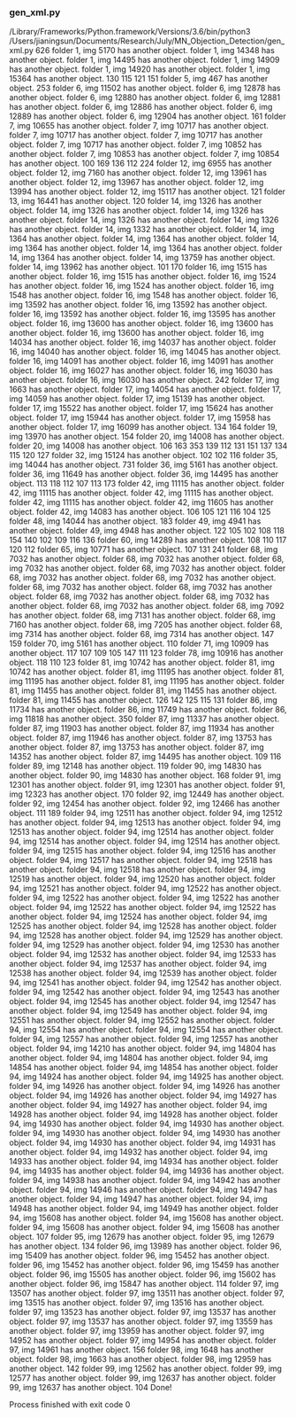 ### gen_xml.py

/Library/Frameworks/Python.framework/Versions/3.6/bin/python3 /Users/jianingsun/Documents/Research/July/MN_Objection_Detection/gen_xml.py
626
folder 1, img 5170 has another object.
folder 1, img 14348 has another object.
folder 1, img 14495 has another object.
folder 1, img 14909 has another object.
folder 1, img 14920 has another object.
folder 1, img 15364 has another object.
130
115
121
151
folder 5, img 467 has another object.
253
folder 6, img 11502 has another object.
folder 6, img 12878 has another object.
folder 6, img 12880 has another object.
folder 6, img 12881 has another object.
folder 6, img 12886 has another object.
folder 6, img 12889 has another object.
folder 6, img 12904 has another object.
161
folder 7, img 10655 has another object.
folder 7, img 10717 has another object.
folder 7, img 10717 has another object.
folder 7, img 10717 has another object.
folder 7, img 10717 has another object.
folder 7, img 10852 has another object.
folder 7, img 10853 has another object.
folder 7, img 10854 has another object.
100
169
136
112
224
folder 12, img 6955 has another object.
folder 12, img 7160 has another object.
folder 12, img 13961 has another object.
folder 12, img 13967 has another object.
folder 12, img 13994 has another object.
folder 12, img 15117 has another object.
121
folder 13, img 16441 has another object.
120
folder 14, img 1326 has another object.
folder 14, img 1326 has another object.
folder 14, img 1326 has another object.
folder 14, img 1326 has another object.
folder 14, img 1326 has another object.
folder 14, img 1332 has another object.
folder 14, img 1364 has another object.
folder 14, img 1364 has another object.
folder 14, img 1364 has another object.
folder 14, img 1364 has another object.
folder 14, img 1364 has another object.
folder 14, img 13759 has another object.
folder 14, img 13962 has another object.
101
170
folder 16, img 1515 has another object.
folder 16, img 1515 has another object.
folder 16, img 1524 has another object.
folder 16, img 1524 has another object.
folder 16, img 1548 has another object.
folder 16, img 1548 has another object.
folder 16, img 13592 has another object.
folder 16, img 13592 has another object.
folder 16, img 13592 has another object.
folder 16, img 13595 has another object.
folder 16, img 13600 has another object.
folder 16, img 13600 has another object.
folder 16, img 13600 has another object.
folder 16, img 14034 has another object.
folder 16, img 14037 has another object.
folder 16, img 14040 has another object.
folder 16, img 14045 has another object.
folder 16, img 14091 has another object.
folder 16, img 14091 has another object.
folder 16, img 16027 has another object.
folder 16, img 16030 has another object.
folder 16, img 16030 has another object.
242
folder 17, img 1663 has another object.
folder 17, img 14054 has another object.
folder 17, img 14059 has another object.
folder 17, img 15139 has another object.
folder 17, img 15522 has another object.
folder 17, img 15624 has another object.
folder 17, img 15944 has another object.
folder 17, img 15958 has another object.
folder 17, img 16099 has another object.
134
164
folder 19, img 13970 has another object.
154
folder 20, img 14008 has another object.
folder 20, img 14008 has another object.
106
163
353
139
112
131
151
137
134
115
120
127
folder 32, img 15124 has another object.
102
102
116
folder 35, img 14044 has another object.
731
folder 36, img 5161 has another object.
folder 36, img 11649 has another object.
folder 36, img 14495 has another object.
113
118
112
107
113
173
folder 42, img 11115 has another object.
folder 42, img 11115 has another object.
folder 42, img 11115 has another object.
folder 42, img 11115 has another object.
folder 42, img 11605 has another object.
folder 42, img 14083 has another object.
106
105
121
116
104
125
folder 48, img 14044 has another object.
183
folder 49, img 4941 has another object.
folder 49, img 4948 has another object.
122
105
102
108
118
154
140
102
109
116
136
folder 60, img 14289 has another object.
108
110
117
120
112
folder 65, img 10771 has another object.
107
131
241
folder 68, img 7032 has another object.
folder 68, img 7032 has another object.
folder 68, img 7032 has another object.
folder 68, img 7032 has another object.
folder 68, img 7032 has another object.
folder 68, img 7032 has another object.
folder 68, img 7032 has another object.
folder 68, img 7032 has another object.
folder 68, img 7032 has another object.
folder 68, img 7032 has another object.
folder 68, img 7032 has another object.
folder 68, img 7092 has another object.
folder 68, img 7131 has another object.
folder 68, img 7160 has another object.
folder 68, img 7205 has another object.
folder 68, img 7314 has another object.
folder 68, img 7314 has another object.
147
159
folder 70, img 5161 has another object.
110
folder 71, img 10909 has another object.
117
107
109
105
147
111
123
folder 78, img 10916 has another object.
118
110
123
folder 81, img 10742 has another object.
folder 81, img 10742 has another object.
folder 81, img 11195 has another object.
folder 81, img 11195 has another object.
folder 81, img 11195 has another object.
folder 81, img 11455 has another object.
folder 81, img 11455 has another object.
folder 81, img 11455 has another object.
126
142
125
115
131
folder 86, img 11734 has another object.
folder 86, img 11749 has another object.
folder 86, img 11818 has another object.
350
folder 87, img 11337 has another object.
folder 87, img 11903 has another object.
folder 87, img 11934 has another object.
folder 87, img 11946 has another object.
folder 87, img 13753 has another object.
folder 87, img 13753 has another object.
folder 87, img 14352 has another object.
folder 87, img 14495 has another object.
109
116
folder 89, img 12148 has another object.
119
folder 90, img 14830 has another object.
folder 90, img 14830 has another object.
168
folder 91, img 12301 has another object.
folder 91, img 12301 has another object.
folder 91, img 12323 has another object.
170
folder 92, img 12449 has another object.
folder 92, img 12454 has another object.
folder 92, img 12466 has another object.
111
189
folder 94, img 12511 has another object.
folder 94, img 12512 has another object.
folder 94, img 12513 has another object.
folder 94, img 12513 has another object.
folder 94, img 12514 has another object.
folder 94, img 12514 has another object.
folder 94, img 12514 has another object.
folder 94, img 12515 has another object.
folder 94, img 12516 has another object.
folder 94, img 12517 has another object.
folder 94, img 12518 has another object.
folder 94, img 12518 has another object.
folder 94, img 12519 has another object.
folder 94, img 12520 has another object.
folder 94, img 12521 has another object.
folder 94, img 12522 has another object.
folder 94, img 12522 has another object.
folder 94, img 12522 has another object.
folder 94, img 12522 has another object.
folder 94, img 12522 has another object.
folder 94, img 12524 has another object.
folder 94, img 12525 has another object.
folder 94, img 12528 has another object.
folder 94, img 12528 has another object.
folder 94, img 12529 has another object.
folder 94, img 12529 has another object.
folder 94, img 12530 has another object.
folder 94, img 12532 has another object.
folder 94, img 12533 has another object.
folder 94, img 12537 has another object.
folder 94, img 12538 has another object.
folder 94, img 12539 has another object.
folder 94, img 12541 has another object.
folder 94, img 12542 has another object.
folder 94, img 12542 has another object.
folder 94, img 12543 has another object.
folder 94, img 12545 has another object.
folder 94, img 12547 has another object.
folder 94, img 12549 has another object.
folder 94, img 12551 has another object.
folder 94, img 12552 has another object.
folder 94, img 12554 has another object.
folder 94, img 12554 has another object.
folder 94, img 12557 has another object.
folder 94, img 12557 has another object.
folder 94, img 14210 has another object.
folder 94, img 14804 has another object.
folder 94, img 14804 has another object.
folder 94, img 14854 has another object.
folder 94, img 14854 has another object.
folder 94, img 14924 has another object.
folder 94, img 14925 has another object.
folder 94, img 14926 has another object.
folder 94, img 14926 has another object.
folder 94, img 14926 has another object.
folder 94, img 14927 has another object.
folder 94, img 14927 has another object.
folder 94, img 14928 has another object.
folder 94, img 14928 has another object.
folder 94, img 14930 has another object.
folder 94, img 14930 has another object.
folder 94, img 14930 has another object.
folder 94, img 14930 has another object.
folder 94, img 14930 has another object.
folder 94, img 14931 has another object.
folder 94, img 14932 has another object.
folder 94, img 14933 has another object.
folder 94, img 14934 has another object.
folder 94, img 14935 has another object.
folder 94, img 14936 has another object.
folder 94, img 14938 has another object.
folder 94, img 14942 has another object.
folder 94, img 14946 has another object.
folder 94, img 14947 has another object.
folder 94, img 14947 has another object.
folder 94, img 14948 has another object.
folder 94, img 14949 has another object.
folder 94, img 15608 has another object.
folder 94, img 15608 has another object.
folder 94, img 15608 has another object.
folder 94, img 15608 has another object.
107
folder 95, img 12679 has another object.
folder 95, img 12679 has another object.
134
folder 96, img 13989 has another object.
folder 96, img 15409 has another object.
folder 96, img 15452 has another object.
folder 96, img 15452 has another object.
folder 96, img 15459 has another object.
folder 96, img 15505 has another object.
folder 96, img 15602 has another object.
folder 96, img 15847 has another object.
114
folder 97, img 13507 has another object.
folder 97, img 13511 has another object.
folder 97, img 13515 has another object.
folder 97, img 13516 has another object.
folder 97, img 13523 has another object.
folder 97, img 13537 has another object.
folder 97, img 13537 has another object.
folder 97, img 13559 has another object.
folder 97, img 13959 has another object.
folder 97, img 14952 has another object.
folder 97, img 14954 has another object.
folder 97, img 14961 has another object.
156
folder 98, img 1648 has another object.
folder 98, img 1663 has another object.
folder 98, img 12959 has another object.
142
folder 99, img 12562 has another object.
folder 99, img 12577 has another object.
folder 99, img 12637 has another object.
folder 99, img 12637 has another object.
104
Done!

Process finished with exit code 0